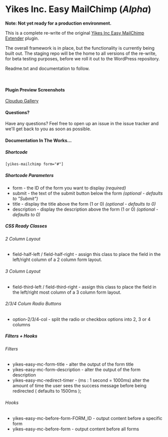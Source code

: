 Yikes Inc. Easy MailChimp (*Alpha*)
=====================

<strong>Note: Not yet ready for a production environment.</strong>

This is a complete re-write of the original [Yikes Inc Easy MailChimp Extender](https://wordpress.org/plugins/yikes-inc-easy-mailchimp-extender/) plugin.

The overall framework is in place, but the functionality is currently being built out. The staging repo will be the home to all versions of the re-write, for beta testing purposes, before we roll it out to the WordPress repository.

Readme.txt and documentation to follow.

<br />

#### Plugin Preview Screenshots
[Cloudup Gallery](https://cloudup.com/cDJtreQDIcJ)


#### Questions?
Have any questions? Feel free to open up an issue in the issue tracker and we'll get back to you as soon as possible.


#### Documentation In The Works...

##### Shortcode

`[yikes-mailchimp form="#"]`

##### Shortcode Parameters
- form - the ID of the form you want to display *(required)*
- submit - the text of the submit button below the form *(optional - defaults to "Submit")*
- title - display the title above the form (1 or 0) *(optional - defaults to 0)*
- description - display the description above the form (1 or 0) *(optional - defaults to 0)*

##### CSS Ready Classes

###### 2 Column Layout
- field-half-left / field-half-right - assign this class to place the field in the left/right column of a 2 column form layout.

###### 3 Column Layout
- field-third-left / field-third-right - assign this class to place the field in the left/right most column of a 3 column form layout. 

###### 2/3/4 Colum Radio Buttons
- option-2/3/4-col - split the radio or checkbox options into 2, 3 or 4 columns


##### Filters + Hooks

###### Filters
- yikes-easy-mc-form-title - alter the output of the form title
- yikes-easy-mc-form-description - alter the output of the form description
- yikes-easy-mc-redirect-timer - (ms : 1 second = 1000ms) alter the amount of time the user sees the success message before being redirected ( defaults to 1500ms );

###### Hooks
- yikes-easy-mc-before-form-FORM_ID - output content before a specific form
- yikes-easy-mc-before-form - output content before all forms